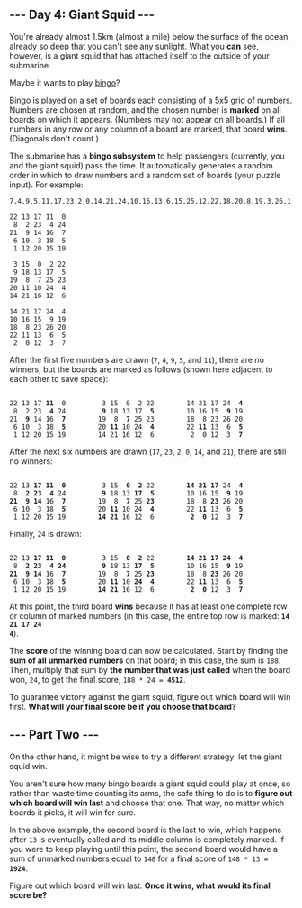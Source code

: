 ## --- Day 4: Giant Squid ---
You're already almost 1.5km (almost a mile) below the surface of the ocean, already so deep that you can't see any sunlight. What you **can** see, however, is a giant squid that has attached itself to the outside of your submarine.

Maybe it wants to play [bingo](https://en.wikipedia.org/wiki/Bingo_(American_version))?

Bingo is played on a set of boards each consisting of a 5x5 grid of numbers. Numbers are chosen at random, and the chosen number is **marked** on all boards on which it appears. (Numbers may not appear on all boards.) If all numbers in any row or any column of a board are marked, that board **wins**. (Diagonals don't count.)

The submarine has a **bingo subsystem** to help passengers (currently, you and the giant squid) pass the time. It automatically generates a random order in which to draw numbers and a random set of boards (your puzzle input). For example:

```
7,4,9,5,11,17,23,2,0,14,21,24,10,16,13,6,15,25,12,22,18,20,8,19,3,26,1

22 13 17 11  0
 8  2 23  4 24
21  9 14 16  7
 6 10  3 18  5
 1 12 20 15 19

 3 15  0  2 22
 9 18 13 17  5
19  8  7 25 23
20 11 10 24  4
14 21 16 12  6

14 21 17 24  4
10 16 15  9 19
18  8 23 26 20
22 11 13  6  5
 2  0 12  3  7
```

After the first five numbers are drawn (<code>7</code>, <code>4</code>, <code>9</code>, <code>5</code>, and <code>11</code>), there are no winners, but the boards are marked as follows (shown here adjacent to each other to save space):

<pre><code>
22 13 17 <b>11</b>  0         3 15  0  2 22        14 21 17 24  <b>4</b>
 8  2 23  <b>4</b> 24         <b>9</b> 18 13 17  <b>5</b>        10 16 15  <b>9</b> 19
21  <b>9</b> 14 16  <b>7</b>        19  8  <b>7</b> 25 23        18  8 23 26 20
 6 10  3 18  <b>5</b>        20 <b>11</b> 10 24  <b>4</b>        22 <b>11</b> 13  6  <b>5</b>
 1 12 20 15 19        14 21 16 12  6         2  0 12  3  <b>7</b>
</code></pre>

After the next six numbers are drawn (<code>17</code>, <code>23</code>, <code>2</code>, <code>0</code>, <code>14</code>, and <code>21</code>), there are still no winners:

<pre><code>
22 13 <b>17</b> <b>11</b>  <b>0</b>         3 15  <b>0</b>  <b>2</b> 22        <b>14</b> <b>21</b> <b>17</b> 24  <b>4</b>
 8  <b>2</b> <b>23</b>  <b>4</b> 24         <b>9</b> 18 13 <b>17</b>  <b>5</b>        10 16 15  <b>9</b> 19
<b>21</b>  <b>9</b> <b>14</b> 16  <b>7</b>        19  8  <b>7</b> 25 <b>23</b>        18  8 <b>23</b> 26 20
 6 10  3 18  <b>5</b>        20 <b>11</b> 10 24  <b>4</b>        22 <b>11</b> 13  6  <b>5</b>
 1 12 20 15 19        <b>14</b> <b>21</b> 16 12  6         <b>2</b>  <b>0</b> 12  3  <b>7</b>
</code></pre>

Finally, <code>24</code> is drawn:

<pre><code>
22 13 <b>17</b> <b>11</b>  <b>0</b>         3 15  <b>0</b>  <b>2</b> 22        <b>14</b> <b>21</b> <b>17</b> <b>24</b>  <b>4</b>
 8  <b>2</b> <b>23</b>  <b>4</b> <b>24</b>         <b>9</b> 18 13 <b>17</b>  <b>5</b>        10 16 15  <b>9</b> 19
<b>21</b>  <b>9</b> <b>14</b> 16  <b>7</b>        19  8  <b>7</b> 25 <b>23</b>        18  8 <b>23</b> 26 20
 6 10  3 18  <b>5</b>        20 <b>11</b> 10 <b>24</b>  <b>4</b>        22 <b>11</b> 13  6  <b>5</b>
 1 12 20 15 19        <b>14</b> <b>21</b> 16 12  6         <b>2</b>  <b>0</b> 12  3  <b>7</b>
</code></pre>

At this point, the third board **wins** because it has at least one complete row or column of marked numbers (in this case, the entire top row is marked: <code>**14 21 17 24  4**</code>).

The **score** of the winning board can now be calculated. Start by finding the **sum of all unmarked numbers** on that board; in this case, the sum is <code>188</code>. Then, multiply that sum by **the number that was just called** when the board won, <code>24</code>, to get the final score, <code>188 * 24 = **4512**</code>.

To guarantee victory against the giant squid, figure out which board will win first. **What will your final score be if you choose that board?**


## --- Part Two ---
On the other hand, it might be wise to try a different strategy: let the giant squid win.

You aren't sure how many bingo boards a giant squid could play at once, so rather than waste time counting its arms, the safe thing to do is to **figure out which board will win last** and choose that one. That way, no matter which boards it picks, it will win for sure.

In the above example, the second board is the last to win, which happens after <code>13</code> is eventually called and its middle column is completely marked. If you were to keep playing until this point, the second board would have a sum of unmarked numbers equal to <code>148</code> for a final score of <code>148 * 13 = **1924**</code>.

Figure out which board will win last. **Once it wins, what would its final score be?**

